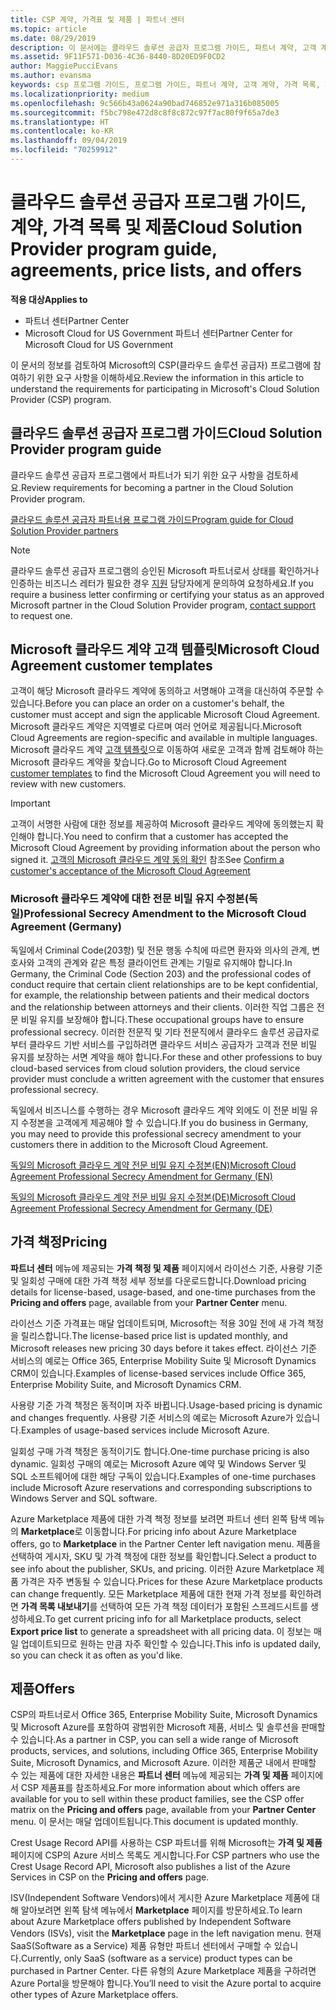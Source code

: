 ```yaml
---
title: CSP 계약, 가격표 및 제품 | 파트너 센터
ms.topic: article
ms.date: 08/29/2019
description: 이 문서에는 클라우드 솔루션 공급자 프로그램 가이드, 파트너 계약, 고객 계약, 가격 목록 및 제품 링크가 포함되어 있습니다.
ms.assetid: 9F11F571-D036-4C36-8440-8D20ED9F0CD2
author: MaggiePucciEvans
ms.author: evansma
keywords: csp 프로그램 가이드, 프로그램 가이드, 파트너 계약, 고객 계약, 가격 목록, 제품
ms.localizationpriority: medium
ms.openlocfilehash: 9c566b43a0624a90bad746852e971a316b085005
ms.sourcegitcommit: f5bc798e472d8c8f8c872c97f7ac80f9f65a7de3
ms.translationtype: HT
ms.contentlocale: ko-KR
ms.lasthandoff: 09/04/2019
ms.locfileid: "70259912"
---
```

# <a name="cloud-solution-provider-program-guide-agreements-price-lists-and-offers"></a><span data-ttu-id="3f07e-104">클라우드 솔루션 공급자 프로그램 가이드, 계약, 가격 목록 및 제품</span><span class="sxs-lookup"><span data-stu-id="3f07e-104">Cloud Solution Provider program guide, agreements, price lists, and offers</span></span>

<span data-ttu-id="3f07e-105">**적용 대상**</span><span class="sxs-lookup"><span data-stu-id="3f07e-105">**Applies to**</span></span>

-  <span data-ttu-id="3f07e-106">파트너 센터</span><span class="sxs-lookup"><span data-stu-id="3f07e-106">Partner Center</span></span>
-  <span data-ttu-id="3f07e-107">Microsoft Cloud for US Government 파트너 센터</span><span class="sxs-lookup"><span data-stu-id="3f07e-107">Partner Center for Microsoft Cloud for US Government</span></span>


<span data-ttu-id="3f07e-108">이 문서의 정보를 검토하여 Microsoft의 CSP(클라우드 솔루션 공급자) 프로그램에 참여하기 위한 요구 사항을 이해하세요.</span><span class="sxs-lookup"><span data-stu-id="3f07e-108">Review the information in this article to understand the requirements for participating in Microsoft's Cloud Solution Provider (CSP) program.</span></span>

## <a name="cloud-solution-provider-program-guide"></a><span data-ttu-id="3f07e-109">클라우드 솔루션 공급자 프로그램 가이드</span><span class="sxs-lookup"><span data-stu-id="3f07e-109">Cloud Solution Provider program guide</span></span>

<span data-ttu-id="3f07e-110">클라우드 솔루션 공급자 프로그램에서 파트너가 되기 위한 요구 사항을 검토하세요.</span><span class="sxs-lookup"><span data-stu-id="3f07e-110">Review requirements for becoming a partner in the Cloud Solution Provider program.</span></span>

[<span data-ttu-id="3f07e-111">클라우드 솔루션 공급자 파트너용 프로그램 가이드</span><span class="sxs-lookup"><span data-stu-id="3f07e-111">Program guide for Cloud Solution Provider partners</span></span>](https://go.microsoft.com/fwlink/p/?LinkId=617100)

>[!Note]
><span data-ttu-id="3f07e-112">클라우드 솔루션 공급자 프로그램의 승인된 Microsoft 파트너로서 상태를 확인하거나 인증하는 비즈니스 레터가 필요한 경우 [지원](https://partner.microsoft.com/pcv/servicerequests/create) 담당자에게 문의하여 요청하세요.</span><span class="sxs-lookup"><span data-stu-id="3f07e-112">If you require a business letter confirming or certifying your status as an approved Microsoft partner in the Cloud Solution Provider program, [contact support](https://partner.microsoft.com/pcv/servicerequests/create) to request one.</span></span>

## <a name="microsoft-cloud-agreement-customer-templates"></a><span data-ttu-id="3f07e-113">Microsoft 클라우드 계약 고객 템플릿</span><span class="sxs-lookup"><span data-stu-id="3f07e-113">Microsoft Cloud Agreement customer templates</span></span>

<span data-ttu-id="3f07e-114">고객이 해당 Microsoft 클라우드 계약에 동의하고 서명해야 고객을 대신하여 주문할 수 있습니다.</span><span class="sxs-lookup"><span data-stu-id="3f07e-114">Before you can place an order on a customer's behalf, the customer must accept and sign the applicable Microsoft Cloud Agreement.</span></span> <span data-ttu-id="3f07e-115">Microsoft 클라우드 계약은 지역별로 다르며 여러 언어로 제공됩니다.</span><span class="sxs-lookup"><span data-stu-id="3f07e-115">Microsoft Cloud Agreements are region-specific and available in multiple languages.</span></span> <span data-ttu-id="3f07e-116">Microsoft 클라우드 계약 [고객 템플릿](agreements.md)으로 이동하여 새로운 고객과 함께 검토해야 하는 Microsoft 클라우드 계약을 찾습니다.</span><span class="sxs-lookup"><span data-stu-id="3f07e-116">Go to Microsoft Cloud Agreement [customer templates](agreements.md) to find the Microsoft Cloud Agreement you will need to review with new customers.</span></span>

>[!IMPORTANT]
><span data-ttu-id="3f07e-117">고객이 서명한 사람에 대한 정보를 제공하여 Microsoft 클라우드 계약에 동의했는지 확인해야 합니다.</span><span class="sxs-lookup"><span data-stu-id="3f07e-117">You need to confirm that a customer has accepted the Microsoft Cloud Agreement by providing information about the person who signed it.</span></span> <span data-ttu-id="3f07e-118">[고객의 Microsoft 클라우드 계약 동의 확인](confirm-consent.md) 참조</span><span class="sxs-lookup"><span data-stu-id="3f07e-118">See [Confirm a customer's acceptance of the Microsoft Cloud Agreement](confirm-consent.md)</span></span> 

### <a name="professional-secrecy-amendment-to-the-microsoft-cloud-agreement-germany"></a><span data-ttu-id="3f07e-119">Microsoft 클라우드 계약에 대한 전문 비밀 유지 수정본(독일)</span><span class="sxs-lookup"><span data-stu-id="3f07e-119">Professional Secrecy Amendment to the Microsoft Cloud Agreement (Germany)</span></span>

<span data-ttu-id="3f07e-120">독일에서 Criminal Code(203항) 및 전문 행동 수칙에 따르면 환자와 의사의 관계, 변호사와 고객의 관계와 같은 특정 클라이언트 관계는 기밀로 유지해야 합니다.</span><span class="sxs-lookup"><span data-stu-id="3f07e-120">In Germany, the Criminal Code (Section 203) and the professional codes of conduct require that certain client relationships are to be kept confidential, for example, the relationship between patients and their medical doctors and the relationship between attorneys and their clients.</span></span> <span data-ttu-id="3f07e-121">이러한 직업 그룹은 전문 비밀 유지를 보장해야 합니다.</span><span class="sxs-lookup"><span data-stu-id="3f07e-121">These occupational groups have to ensure professional secrecy.</span></span> <span data-ttu-id="3f07e-122">이러한 전문직 및 기타 전문직에서 클라우드 솔루션 공급자로부터 클라우드 기반 서비스를 구입하려면 클라우드 서비스 공급자가 고객과 전문 비밀 유지를 보장하는 서면 계약을 해야 합니다.</span><span class="sxs-lookup"><span data-stu-id="3f07e-122">For these and other professions to buy cloud-based services from cloud solution providers, the cloud service provider must conclude a written agreement with the customer that ensures professional secrecy.</span></span>

<span data-ttu-id="3f07e-123">독일에서 비즈니스를 수행하는 경우 Microsoft 클라우드 계약 외에도 이 전문 비밀 유지 수정본을 고객에게 제공해야 할 수 있습니다.</span><span class="sxs-lookup"><span data-stu-id="3f07e-123">If you do business in Germany, you may need to provide this professional secrecy amendment to your customers there in addition to the Microsoft Cloud Agreement.</span></span>

[<span data-ttu-id="3f07e-124">독일의 Microsoft 클라우드 계약 전문 비밀 유지 수정본(EN)</span><span class="sxs-lookup"><span data-stu-id="3f07e-124">Microsoft Cloud Agreement Professional Secrecy Amendment for Germany (EN)</span></span>](https://go.microsoft.com/fwlink/?linkid=2030827&clcid=0x409)

[<span data-ttu-id="3f07e-125">독일의 Microsoft 클라우드 계약 전문 비밀 유지 수정본(DE)</span><span class="sxs-lookup"><span data-stu-id="3f07e-125">Microsoft Cloud Agreement Professional Secrecy Amendment for Germany (DE)</span></span>](https://go.microsoft.com/fwlink/?linkid=2030827&clcid=0x407)

## <a name="pricing"></a><span data-ttu-id="3f07e-126">가격 책정</span><span class="sxs-lookup"><span data-stu-id="3f07e-126">Pricing</span></span>

<span data-ttu-id="3f07e-127">**파트너 센터** 메뉴에 제공되는 **가격 책정 및 제품** 페이지에서 라이선스 기준, 사용량 기준 및 일회성 구매에 대한 가격 책정 세부 정보를 다운로드합니다.</span><span class="sxs-lookup"><span data-stu-id="3f07e-127">Download pricing details for license-based, usage-based, and one-time purchases from the **Pricing and offers** page, available from your **Partner Center** menu.</span></span>

<span data-ttu-id="3f07e-128">라이선스 기준 가격표는 매달 업데이트되며, Microsoft는 적용 30일 전에 새 가격 책정을 릴리스합니다.</span><span class="sxs-lookup"><span data-stu-id="3f07e-128">The license-based price list is updated monthly, and Microsoft releases new pricing 30 days before it takes effect.</span></span> <span data-ttu-id="3f07e-129">라이선스 기준 서비스의 예로는 Office 365, Enterprise Mobility Suite 및 Microsoft Dynamics CRM이 있습니다.</span><span class="sxs-lookup"><span data-stu-id="3f07e-129">Examples of license-based services include Office 365, Enterprise Mobility Suite, and Microsoft Dynamics CRM.</span></span> 

<span data-ttu-id="3f07e-130">사용량 기준 가격 책정은 동적이며 자주 바뀝니다.</span><span class="sxs-lookup"><span data-stu-id="3f07e-130">Usage-based pricing is dynamic and changes frequently.</span></span> <span data-ttu-id="3f07e-131">사용량 기준 서비스의 예로는 Microsoft Azure가 있습니다.</span><span class="sxs-lookup"><span data-stu-id="3f07e-131">Examples of usage-based services include Microsoft Azure.</span></span>

<span data-ttu-id="3f07e-132">일회성 구매 가격 책정은 동적이기도 합니다.</span><span class="sxs-lookup"><span data-stu-id="3f07e-132">One-time purchase pricing is also dynamic.</span></span> <span data-ttu-id="3f07e-133">일회성 구매의 예로는 Microsoft Azure 예약 및 Windows Server 및 SQL 소프트웨어에 대한 해당 구독이 있습니다.</span><span class="sxs-lookup"><span data-stu-id="3f07e-133">Examples of one-time purchases include Microsoft Azure reservations and corresponding subscriptions to Windows Server and SQL software.</span></span>

<span data-ttu-id="3f07e-134">Azure Marketplace 제품에 대한 가격 책정 정보를 보려면 파트너 센터 왼쪽 탐색 메뉴의 **Marketplace**로 이동합니다.</span><span class="sxs-lookup"><span data-stu-id="3f07e-134">For pricing info about Azure Marketplace offers, go to **Marketplace** in the Partner Center left navigation menu.</span></span> <span data-ttu-id="3f07e-135">제품을 선택하여 게시자, SKU 및 가격 책정에 대한 정보를 확인합니다.</span><span class="sxs-lookup"><span data-stu-id="3f07e-135">Select a product to see info about the publisher, SKUs, and pricing.</span></span> <span data-ttu-id="3f07e-136">이러한 Azure Marketplace 제품 가격은 자주 변동될 수 있습니다.</span><span class="sxs-lookup"><span data-stu-id="3f07e-136">Prices for these Azure Marketplace products can change frequently.</span></span> <span data-ttu-id="3f07e-137">모든 Marketplace 제품에 대한 현재 가격 정보를 확인하려면 **가격 목록 내보내기**를 선택하여 모든 가격 책정 데이터가 포함된 스프레드시트를 생성하세요.</span><span class="sxs-lookup"><span data-stu-id="3f07e-137">To get current pricing info for all Marketplace products, select **Export price list** to generate a spreadsheet with all pricing data.</span></span> <span data-ttu-id="3f07e-138">이 정보는 매일 업데이트되므로 원하는 만큼 자주 확인할 수 있습니다.</span><span class="sxs-lookup"><span data-stu-id="3f07e-138">This info is updated daily, so you can check it as often as you'd like.</span></span>

## <a name="offers"></a><span data-ttu-id="3f07e-139">제품</span><span class="sxs-lookup"><span data-stu-id="3f07e-139">Offers</span></span>

<span data-ttu-id="3f07e-140">CSP의 파트너로서 Office 365, Enterprise Mobility Suite, Microsoft Dynamics 및 Microsoft Azure를 포함하여 광범위한 Microsoft 제품, 서비스 및 솔루션을 판매할 수 있습니다.</span><span class="sxs-lookup"><span data-stu-id="3f07e-140">As a partner in CSP, you can sell a wide range of Microsoft products, services, and solutions, including Office 365, Enterprise Mobility Suite, Microsoft Dynamics, and Microsoft Azure.</span></span> <span data-ttu-id="3f07e-141">이러한 제품군 내에서 판매할 수 있는 제품에 대한 자세한 내용은 **파트너 센터** 메뉴에 제공되는 **가격 및 제품** 페이지에서 CSP 제품표를 참조하세요.</span><span class="sxs-lookup"><span data-stu-id="3f07e-141">For more information about which offers are available for you to sell within these product families, see the CSP offer matrix on the **Pricing and offers** page, available from your **Partner Center** menu.</span></span> <span data-ttu-id="3f07e-142">이 문서는 매달 업데이트됩니다.</span><span class="sxs-lookup"><span data-stu-id="3f07e-142">This document is updated monthly.</span></span>

<span data-ttu-id="3f07e-143">Crest Usage Record API를 사용하는 CSP 파트너를 위해 Microsoft는 **가격 및 제품** 페이지에 CSP의 Azure 서비스 목록도 게시합니다.</span><span class="sxs-lookup"><span data-stu-id="3f07e-143">For CSP partners who use the Crest Usage Record API, Microsoft also publishes a list of the Azure Services in CSP on the **Pricing and offers** page.</span></span>

<span data-ttu-id="3f07e-144">ISV(Independent Software Vendors)에서 게시한 Azure Marketplace 제품에 대해 알아보려면 왼쪽 탐색 메뉴에서 **Marketplace** 페이지를 방문하세요.</span><span class="sxs-lookup"><span data-stu-id="3f07e-144">To learn about Azure Marketplace offers published by Independent Software Vendors  (ISVs), visit the **Marketplace** page in the left navigation menu.</span></span> <span data-ttu-id="3f07e-145">현재 SaaS(Software as a Service) 제품 유형만 파트너 센터에서 구매할 수 있습니다.</span><span class="sxs-lookup"><span data-stu-id="3f07e-145">Currently, only SaaS (software as a service) product types can be purchased in Partner Center.</span></span> <span data-ttu-id="3f07e-146">다른 유형의 Azure Marketplace 제품을 구하려면 Azure Portal을 방문해야 합니다.</span><span class="sxs-lookup"><span data-stu-id="3f07e-146">You’ll need to visit the Azure portal to acquire other types of Azure Marketplace offers.</span></span>
